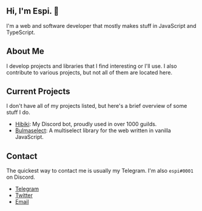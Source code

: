 ## Hi, I'm Espi. 👋
I'm a web and software developer that mostly makes stuff in JavaScript and TypeScript.

## About Me
I develop projects and libraries that I find interesting or I'll use. I also contribute to various projects, but not all of them are located here.

## Current Projects
I don't have all of my projects listed, but here's a brief overview of some stuff I do.
- [Hibiki][Hibiki]: My Discord bot, proudly used in over 1000 guilds.
- [Bulmaselect][Bulmaselect]: A multiselect library for the web written in vanilla JavaScript.

## Contact
The quickest way to contact me is usually my Telegram. I'm also `espi#0001` on Discord.
- [Telegram][Telegram]
- [Twitter][Twitter]
- [Email][Email]

[Hibiki]: https://github.com/smolespi/Hibiki "Hibiki"
[Bulmaselect]: https://github.com/resolvedxd/bulmaselect "Bulmaselect"
[Telegram]: https://t.me/smolespi "Telegram: @smolespi"
[Twitter]: https://twitter.com/smolespi "Twitter: @smolespi"
[Website]: https://espi.me "Website: espi.me"
[Email]: mailto:contact@espi.me "Email: contact@espi.me"
